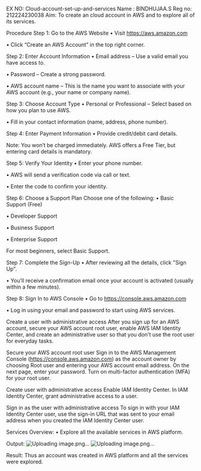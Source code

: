 EX NO: Cloud-account-set-up-and-services
Name : BINDHUJAA.S
Reg no: 212224230038
Aim:
To create an cloud account in AWS and to explore all of its services.

Procedure
Step 1: Go to the AWS Website
• Visit https://aws.amazon.com

• Click “Create an AWS Account” in the top right corner.

Step 2: Enter Account Information
• Email address – Use a valid email you have access to.

• Password – Create a strong password.

• AWS account name – This is the name you want to associate with your AWS account (e.g., your name or company name).

Step 3: Choose Account Type
• Personal or Professional – Select based on how you plan to use AWS.

• Fill in your contact information (name, address, phone number).

Step 4: Enter Payment Information
• Provide credit/debit card details.

Note: You won’t be charged immediately. AWS offers a Free Tier, but entering card details is mandatory.

Step 5: Verify Your Identity
• Enter your phone number.

• AWS will send a verification code via call or text.

• Enter the code to confirm your identity.

Step 6: Choose a Support Plan
Choose one of the following: • Basic Support (Free)

• Developer Support

• Business Support

• Enterprise Support

For most beginners, select Basic Support.

Step 7: Complete the Sign-Up
• After reviewing all the details, click "Sign Up".

• You’ll receive a confirmation email once your account is activated (usually within a few minutes).

Step 8: Sign In to AWS Console
• Go to https://console.aws.amazon.com

• Log in using your email and password to start using AWS services.

Create a user with administrative access
After you sign up for an AWS account, secure your AWS account root user, enable AWS IAM Identity Center, and create an administrative user so that you don't use the root user for everyday tasks.

Secure your AWS account root user
Sign in to the AWS Management Console (https://console.aws.amazon.com) as the account owner by choosing Root user and entering your AWS account email address. On the next page, enter your password. Turn on multi-factor authentication (MFA) for your root user.

Create user with administrative access
Enable IAM Identity Center. In IAM Identity Center, grant administrative access to a user.

Sign in as the user with administrative access
To sign in with your IAM Identity Center user, use the sign-in URL that was sent to your email address when you created the IAM Identity Center user.

Services Overview:
• Explore all the available services in AWS platform.

Output:
![Uploading image.png…]()
![Uploading image.png…]()


Result:
Thus an account was created in AWS platform and all the services were explored.
